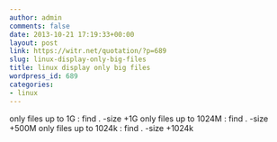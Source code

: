 ```yaml
---
author: admin
comments: false
date: 2013-10-21 17:19:33+00:00
layout: post
link: https://witr.net/quotation/?p=689
slug: linux-display-only-big-files
title: linux display only big files
wordpress_id: 689
categories:
- linux
---
```



only files up to 1G : find . -size +1G
only files up to 1024M : find . -size +500M
only files up to 1024k : find . -size +1024k


